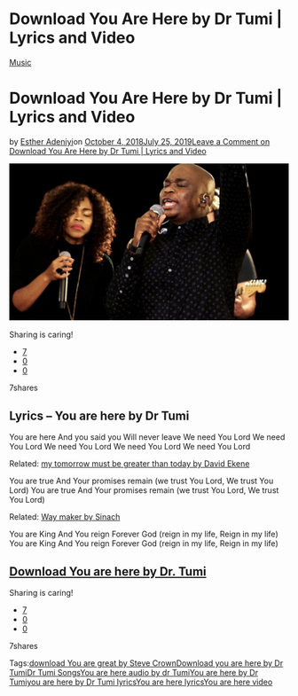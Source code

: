 # Download You Are Here by Dr Tumi | Lyrics and Video

[Music](https://estheradeniyi.com/category/music/)
# Download You Are Here by Dr Tumi | Lyrics and Video

by [Esther Adeniyi](https://estheradeniyi.com/author/esther-adeniyi/)on [October 4, 2018July 25, 2019](https://estheradeniyi.com/download-you-are-here-by-dr-tumi-lyrics-and-video/)[Leave a Comment on Download You Are Here by Dr Tumi | Lyrics and Video](https://estheradeniyi.com/download-you-are-here-by-dr-tumi-lyrics-and-video/#respond)

![You are here by Dr Tumi](images\You-are-here-by-Dr-Tumi.jpg)

Sharing is caring!

- [7](https://www.facebook.com/sharer/sharer.php?u=https%3A%2F%2Festheradeniyi.com%2Fdownload-you-are-here-by-dr-tumi-lyrics-and-video%2F&amp;t=Download%20You%20Are%20Here%20by%20Dr%20Tumi%20%7C%20Lyrics%20and%20Video)
- [0](https://twitter.com/intent/tweet?text=Download%20You%20Are%20Here%20by%20Dr%20Tumi%20%7C%20Lyrics%20and%20Video&amp;url=https%3A%2F%2Festheradeniyi.com%2Fdownload-you-are-here-by-dr-tumi-lyrics-and-video%2F)
- [0](#)

7shares

## Lyrics &#x2013; You are here by Dr Tumi

You are here
 And you said you
 Will never leave
 We need You Lord
 We need You Lord
 We need You Lord
 We need You Lord
 We need You Lord

Related: [my tomorrow must be greater than today by David Ekene](https://estheradeniyi.com/download-my-tomorrow-must-be-greater-than-today-by-david-ekene-lyrics/)

You are true
 And Your promises remain
 (we trust You Lord,
 We trust You Lord)
 You are true
 And Your promises remain
 (we trust You Lord,
 We trust You Lord)

Related: [Way maker by Sinach](https://estheradeniyi.com/way-maker-by-sinach-lyrics-mp3-download/)

You are King
 And You reign
 Forever God
 (reign in my life,
 Reign in my life)
 You are King
 And You reign
 Forever God
 (reign in my life,
 Reign in my life)

## [Download You are here by Dr. Tumi](https://gospellyricsng.com/you-are-here-dr-tumi/)

Sharing is caring!

- [7](https://www.facebook.com/sharer/sharer.php?u=https%3A%2F%2Festheradeniyi.com%2Fdownload-you-are-here-by-dr-tumi-lyrics-and-video%2F&amp;t=Download%20You%20Are%20Here%20by%20Dr%20Tumi%20%7C%20Lyrics%20and%20Video)
- [0](https://twitter.com/intent/tweet?text=Download%20You%20Are%20Here%20by%20Dr%20Tumi%20%7C%20Lyrics%20and%20Video&amp;url=https%3A%2F%2Festheradeniyi.com%2Fdownload-you-are-here-by-dr-tumi-lyrics-and-video%2F)
- [0](#)

7shares

Tags:[download&#xA0;You are great by Steve Crown](https://estheradeniyi.com/tag/download-you-are-great-by-steve-crown/)[Download you are here by Dr Tumi](https://estheradeniyi.com/tag/download-you-are-here-by-dr-tumi/)[Dr Tumi Songs](https://estheradeniyi.com/tag/dr-tumi-songs/)[You are here audio by dr Tumi](https://estheradeniyi.com/tag/you-are-here-audio-by-dr-tumi/)[You are here by Dr Tumi](https://estheradeniyi.com/tag/you-are-here-by-dr-tumi/)[you are here by Dr Tumi lyrics](https://estheradeniyi.com/tag/you-are-here-by-dr-tumi-lyrics/)[You are here lyrics](https://estheradeniyi.com/tag/you-are-here-lyrics/)[You are here video](https://estheradeniyi.com/tag/you-are-here-video/)